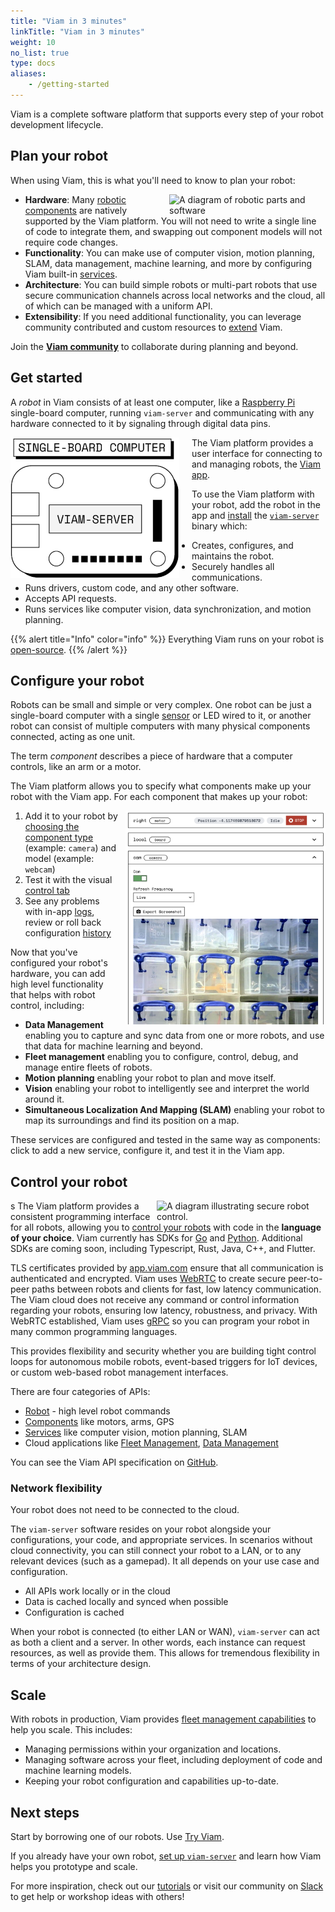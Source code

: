 ```yaml
---
title: "Viam in 3 minutes"
linkTitle: "Viam in 3 minutes"
weight: 10
no_list: true
type: docs
aliases:
    - /getting-started
---
```


Viam is a complete software platform that supports every step of your robot development lifecycle.

## Plan your robot

When using Viam, this is what you'll need to know to plan your robot:

<img src="https://assets-global.website-files.com/62fba5686b6d47fe2a1ed2a6/633d91b848050946efcf0690_viam-overview-illustrations-build.svg" alt="A diagram of robotic parts and software" style="float: right; max-width:250px; display: block; margin: auto auto auto 20px"></img>

- **Hardware**:
Many [robotic components](/components) are natively supported by the Viam platform. You will not need to write a single line of code to integrate them, and swapping out component models will not require code changes.
- **Functionality**:
You can make use of computer vision, motion planning, SLAM, data management, machine learning, and more by configuring Viam built-in [services](/services).
- **Architecture**:
You can build simple robots or multi-part robots that use secure communication channels across local networks and the cloud, all of which can be managed with a uniform API.
- **Extensibility**: If you need additional functionality, you can leverage community contributed and custom resources to [extend](/program/extend) Viam.

Join the [**Viam community**](https://join.slack.com/t/viamrobotics/shared_invite/zt-1f5xf1qk5-TECJc1MIY1MW0d6ZCg~Wnw) to collaborate during planning and beyond.

## Get started

A *robot* in Viam consists of at least one computer, like a [Raspberry Pi](https://www.raspberrypi.com/documentation/computers/raspberry-pi.html) single-board computer, running `viam-server` and communicating with any hardware connected to it by signaling through digital data pins.

<img src="img/board-viam-server.png" alt="A diagram of a single-board computer running viam-server." style="float: left; max-width:270px; display: block; margin: auto 20px auto auto"></img>

The Viam platform provides a user interface for connecting to and managing robots, the [Viam app](https://app.viam.com/).

To use the Viam platform with your robot, add the robot in the app and [install](/installation) the [`viam-server`](https://github.com/viamrobotics/rdk) binary which:

- Creates, configures, and maintains the robot.
- Securely handles all communications.
- Runs drivers, custom code, and any other software.
- Accepts API requests.
- Runs services like computer vision, data synchronization, and motion planning.

{{% alert title="Info" color="info" %}}
Everything Viam runs on your robot is [open-source](https://github.com/viamrobotics).
{{% /alert %}}

## Configure your robot

Robots can be small and simple or very complex.
One robot can be just a single-board computer with a single [sensor](/components/sensor/) or LED wired to it, or another robot can consist of multiple computers with many physical components connected, acting as one unit.

The term *component* describes a piece of hardware that a computer controls, like an arm or a motor.

The Viam platform allows you to specify what components make up your robot with the Viam app.
For each component that makes up your robot:

<img src="img/test_components.png" alt="Multiple components being tested in the Viam app." style="float: right; max-width:320px; display: block; margin: auto auto auto 10px"></img>

1. Add it to your robot by [choosing the component type](/manage/app-usage/#config) (example: `camera`) and model (example: `webcam`)
2. Test it with the visual [control tab](/manage/app-usage/#control)
3. See any problems with in-app [logs](/manage/app-usage/#logs), review or roll back configuration [history](/manage/app-usage/#history)

Now that you've configured your robot's hardware, you can add high level functionality that helps with robot control, including:

- **Data Management** enabling you to capture and sync data from one or more robots, and use that data for machine learning and beyond.
- **Fleet management** enabling you to configure, control, debug, and manage entire fleets of robots.
- **Motion planning** enabling your robot to plan and move itself.
- **Vision** enabling your robot to intelligently see and interpret the world around it.
- **Simultaneous Localization And Mapping (SLAM)** enabling your robot to map its surroundings and find its position on a map.

These services are configured and tested in the same way as components: click to add a new service, configure it, and test it in the Viam app.

## Control your robot

<img src="https://assets-global.website-files.com/62fba5686b6d47fe2a1ed2a6/63334e5e19a68d329b1c5b0e_viam-overview-illustrations-manage.svg" alt="A diagram illustrating secure robot control." style="float: right; max-width:270px; display: block; margin: auto auto auto auto"></img>
  s
The Viam platform provides a consistent programming interface for all robots, allowing you to [control your robots](/program/sdk-as-client/) with code in the **language of your choice**.
Viam currently has SDKs for [Go](https://pkg.go.dev/go.viam.com/rdk) and [Python](https://python.viam.dev/).
Additional SDKs are coming soon, including Typescript, Rust, Java, C++, and Flutter.

TLS certificates provided by [app.viam.com](https://app.viam.com) ensure that all communication is authenticated and encrypted.
Viam uses [WebRTC](https://webrtc.org/) to create secure peer-to-peer paths between robots and clients for fast, low latency communication.
The Viam cloud does not receive any command or control information regarding your robots, ensuring low latency, robustness, and privacy.
With WebRTC established, Viam uses [gRPC](https://grpc.io/) so you can program your robot in many common programming languages.

This provides flexibility and security whether you are building tight control loops for autonomous mobile robots, event-based triggers for IoT devices, or custom web-based robot management interfaces.

There are four categories of APIs:

- [Robot](/services/robot-service/) - high level robot commands
- [Components](/components) like motors, arms, GPS
- [Services](/services) like computer vision, motion planning, SLAM
- Cloud applications like [Fleet Management](/manage/fleet-management), [Data Management](/manage/data-management)

You can see the Viam API specification on [GitHub](https://github.com/viamrobotics/api).

### Network flexibility

Your robot does not need to be connected to the cloud.

The `viam-server` software resides on your robot alongside your configurations, your code, and appropriate services.
In scenarios without cloud connectivity, you can still connect your robot to a LAN, or to any relevant devices (such as a gamepad).
It all depends on your use case and configuration.

- All APIs work locally or in the cloud
- Data is cached locally and synced when possible
- Configuration is cached

When your robot is connected (to either LAN or WAN), `viam-server` can act as both a client and a server.
In other words, each instance can request resources, as well as provide them.
This allows for tremendous flexibility in terms of your architecture design.

## Scale

With robots in production, Viam provides [fleet management capabilities](manage/fleet-management/) to help you scale.
This includes:

- Managing permissions within your organization and locations.
- Managing software across your fleet, including deployment of code and machine learning models.
- Keeping your robot configuration and capabilities up-to-date.

## Next steps

Start by borrowing one of our robots.
Use [Try Viam](/try-viam/).

If you already have your own robot, [set up `viam-server`](/installation/) and learn how Viam helps you prototype and scale.

For more inspiration, check out our [tutorials](/tutorials) or visit our community on [Slack](https://join.slack.com/t/viamrobotics/shared_invite/zt-1f5xf1qk5-TECJc1MIY1MW0d6ZCg~Wnw/) to get help or workshop ideas with others!

